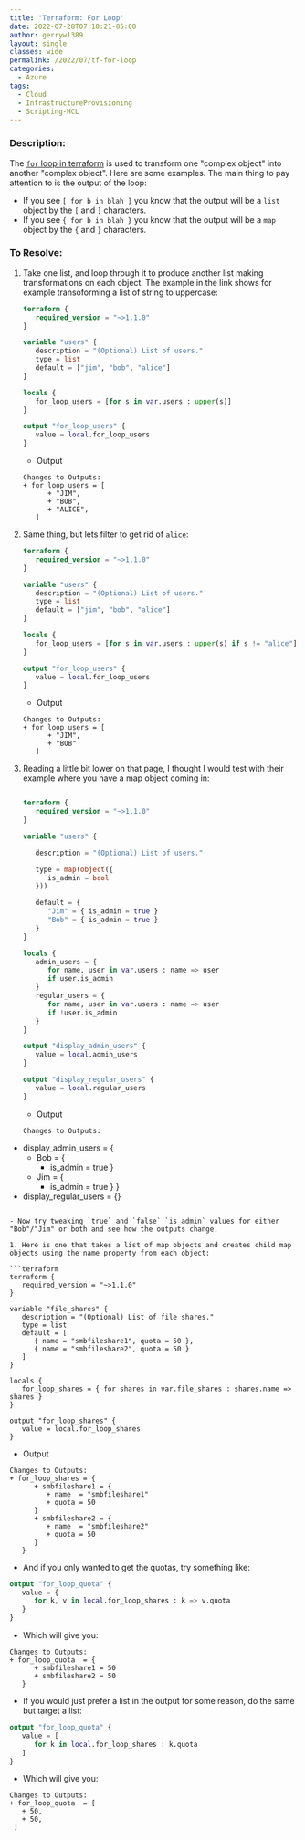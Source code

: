 ```yaml
---
title: 'Terraform: For Loop'
date: 2022-07-28T07:10:21-05:00
author: gerryw1389
layout: single
classes: wide
permalink: /2022/07/tf-for-loop
categories:
  - Azure
tags:
  - Cloud
  - InfrastructureProvisioning
  - Scripting-HCL
---
```

<!--more-->

### Description:

The [ `for` loop in terraform](https://www.terraform.io/language/expressions/for) is used to transform one "complex object" into another "complex object". Here are some examples. The main thing to pay attention to is the output of the loop:

   - If you see `[ for b in blah ]` you know that the output will be a `list` object by the `[` and `]` characters.
   - If you see `{ for b in blah }` you know that the output will be a `map` object by the `{` and `}` characters.

### To Resolve:

1. Take one list, and loop through it to produce another list making transformations on each object. The example in the link shows for example transoforming a list of string to uppercase:

   ```terraform
   terraform {
      required_version = "~>1.1.0"
   }

   variable "users" {
      description = "(Optional) List of users."
      type = list
      default = ["jim", "bob", "alice"]
   }

   locals {
      for_loop_users = [for s in var.users : upper(s)]
   }

   output "for_loop_users" {
      value = local.for_loop_users
   }

   ```

   - Output

   ```escape
   Changes to Outputs:
   + for_loop_users = [
         + "JIM",
         + "BOB",
         + "ALICE",
      ]
   ```

1. Same thing, but lets filter to get rid of `alice`:

   ```terraform
   terraform {
      required_version = "~>1.1.0"
   }

   variable "users" {
      description = "(Optional) List of users."
      type = list
      default = ["jim", "bob", "alice"]
   }

   locals {
      for_loop_users = [for s in var.users : upper(s) if s != "alice"]
   }

   output "for_loop_users" {
      value = local.for_loop_users
   }

   ```

   - Output

   ```escape
   Changes to Outputs:
   + for_loop_users = [
         + "JIM",
         + "BOB"
      ]
   ```

1. Reading a little bit lower on that page, I thought I would test with their example where you have a map object coming in:

   ```terraform

   terraform {
      required_version = "~>1.1.0"
   }

   variable "users" {

      description = "(Optional) List of users."

      type = map(object({
         is_admin = bool
      }))

      default = {
         "Jim" = { is_admin = true }
         "Bob" = { is_admin = true }
      }
   }

   locals {
      admin_users = {
         for name, user in var.users : name => user
         if user.is_admin
      }
      regular_users = {
         for name, user in var.users : name => user
         if !user.is_admin
      }
   }

   output "display_admin_users" {
      value = local.admin_users
   }

   output "display_regular_users" {
      value = local.regular_users
   }
   ```

   - Output

   ```escape
   Changes to Outputs:
  + display_admin_users   = {
      + Bob = {
          + is_admin = true
        }
      + Jim = {
          + is_admin = true
        }
    }
  + display_regular_users = {}
   ```

   - Now try tweaking `true` and `false` `is_admin` values for either "Bob"/"Jim" or both and see how the outputs change.

1. Here is one that takes a list of map objects and creates child map objects using the name property from each object:

   ```terraform
   terraform {
      required_version = "~>1.1.0"
   }

   variable "file_shares" {
      description = "(Optional) List of file shares."
      type = list
      default = [
         { name = "smbfileshare1", quota = 50 },
         { name = "smbfileshare2", quota = 50 }
      ]
   }

   locals {
      for_loop_shares = { for shares in var.file_shares : shares.name => shares }
   }

   output "for_loop_shares" {
      value = local.for_loop_shares
   }

   ```

   - Output

   ```escape
   Changes to Outputs:
   + for_loop_shares = {
         + smbfileshare1 = {
            + name  = "smbfileshare1"
            + quota = 50
         }
         + smbfileshare2 = {
            + name  = "smbfileshare2"
            + quota = 50
         }
      }
   ```

   - And if you only wanted to get the quotas, try something like:

   ```terraform
   output "for_loop_quota" {
      value = {
         for k, v in local.for_loop_shares : k => v.quota
      }
   }
   ```

   - Which will give you:

   ```escape
   Changes to Outputs:
   + for_loop_quota  = {
         + smbfileshare1 = 50
         + smbfileshare2 = 50
      }
   ```

   - If you would just prefer a list in the output for some reason, do the same but target a list:

   ```terraform
   output "for_loop_quota" {
      value = [
         for k in local.for_loop_shares : k.quota
      ]
   }
   ```

   - Which will give you:

   ```escape
   Changes to Outputs:
   + for_loop_quota  = [
      + 50,
      + 50,
    ]
   ```

